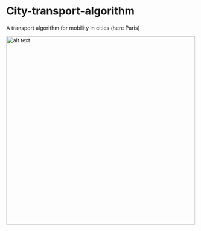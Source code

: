 # City-transport-algorithm
 A transport algorithm for mobility in cities (here Paris)
  
 <img src="https://www.ratp.fr/sites/default/files/plans-lignes/Plans-essentiels/Plan-Metro.1639583249.png" alt="alt text" width="500" height="500">
